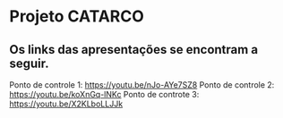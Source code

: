 # Projeto CATARCO

## Os links das apresentações  se encontram a seguir.

Ponto de controle 1: https://youtu.be/nJo-AYe7SZ8
Ponto de controle 2: https://youtu.be/koXnGq-lNKc
Ponto de controte 3: https://youtu.be/X2KLboLLJJk
